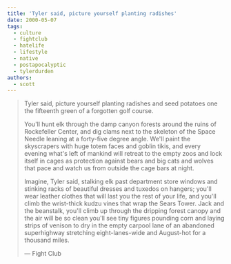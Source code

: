 ```yaml
---
title: 'Tyler said, picture yourself planting radishes'
date: 2000-05-07
tags:
  - culture
  - fightclub
  - hatelife
  - lifestyle
  - native
  - postapocalyptic
  - tylerdurden
authors:
  - scott
---
```


> Tyler said, picture yourself planting radishes and seed potatoes one the fifteenth green of a forgotten golf course.
>
> You'll hunt elk through the damp canyon forests around the ruins of Rockefeller Center, and dig clams next to the skeleton of the Space Needle leaning at a forty-five degree angle. We'll paint the skyscrapers with huge totem faces and goblin tikis, and every evening what's left of mankind will retreat to the empty zoos and lock itself in cages as protection against bears and big cats and wolves that pace and watch us from outside the cage bars at night.
>
> Imagine, Tyler said, stalking elk past department store windows and stinking racks of beautiful dresses and tuxedos on hangers; you'll wear leather clothes that will last you the rest of your life, and you'll climb the wrist-thick kudzu vines that wrap the Sears Tower. Jack and the beanstalk, you'll climb up through the dripping forest canopy and the air will be so clean you'll see tiny figures pounding corn and laying strips of venison to dry in the empty carpool lane of an abandoned superhighway stretching eight-lanes-wide and August-hot for a thousand miles.
>
> — Fight Club
